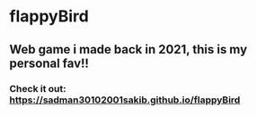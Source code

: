 # flappyBird
## Web game i made back in 2021, this is my personal fav!!
### Check it out: https://sadman30102001sakib.github.io/flappyBird
